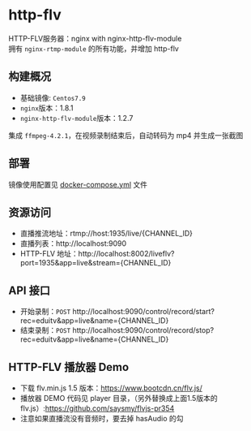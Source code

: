 # http-flv
HTTP-FLV服务器：nginx with nginx-http-flv-module  
拥有 `nginx-rtmp-module` 的所有功能，并增加 http-flv 

## 构建概况
- 基础镜像: `Centos7.9`
- `nginx`版本：1.8.1
- `nginx-http-flv-module`版本：1.2.7

集成 `ffmpeg-4.2.1`，在视频录制结束后，自动转码为 mp4 并生成一张截图

## 部署
镜像使用配置见 [docker-compose.yml](https://github.com/mailbyms/http-flv) 文件

<!-- 以下 localhost 可以換成任意域名 -->
## 资源访问
- 直播推流地址：rtmp://host:1935/live/{CHANNEL_ID}
- 直播列表：http://localhost:9090
- HTTP-FLV 地址：http://localhost:8002/liveflv?port=1935&app=live&stream={CHANNEL_ID}

## API 接口
- 开始录制：`POST` http://localhost:9090/control/record/start?rec=eduitv&app=live&name={CHANNEL_ID}
- 结束录制：`POST` http://localhost:9090/control/record/stop?rec=eduitv&app=live&name={CHANNEL_ID}

## HTTP-FLV 播放器 Demo
- 下载 flv.min.js  1.5 版本：https://www.bootcdn.cn/flv.js/
- 播放器 DEMO 代码见 player 目录，（另外替换成上面1.5版本的 flv.js）:https://github.com/saysmy/flvjs-pr354
- 注意如果直播流没有音频时，要去掉 hasAudio 的勾